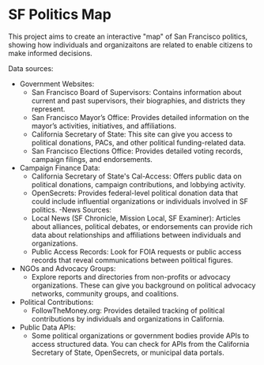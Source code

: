 # SF Politics Map

This project aims to create an interactive "map" of San Francisco politics, showing how individuals and organizaitons are related to enable citizens to make informed decisions.


Data sources:
- Government Websites:
    - San Francisco Board of Supervisors: Contains information about current and past supervisors, their biographies, and districts they represent.
    - San Francisco Mayor’s Office: Provides detailed information on the mayor’s activities, initiatives, and affiliations.
    - California Secretary of State: This site can give you access to political donations, PACs, and other political funding-related data.
    - San Francisco Elections Office: Provides detailed voting records, campaign filings, and endorsements.
- Campaign Finance Data:
    - California Secretary of State's Cal-Access: Offers public data on political donations, campaign contributions, and lobbying activity.
    - OpenSecrets: Provides federal-level political donation data that could include influential organizations or individuals involved in SF politics.
-News Sources:
    - Local News (SF Chronicle, Mission Local, SF Examiner): Articles about alliances, political debates, or endorsements can provide rich data about relationships and affiliations between individuals and organizations.
    - Public Access Records: Look for FOIA requests or public access records that reveal communications between political figures.
- NGOs and Advocacy Groups:
    - Explore reports and directories from non-profits or advocacy organizations. These can give you background on political advocacy networks, community groups, and coalitions.
- Political Contributions:
    - FollowTheMoney.org: Provides detailed tracking of political contributions by individuals and organizations in California.
- Public Data APIs:
    - Some political organizations or government bodies provide APIs to access structured data. You can check for APIs from the California Secretary of State, OpenSecrets, or municipal data portals.